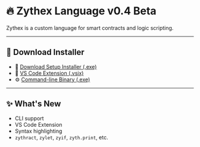 # 🔥 Zythex Language v0.4 Beta

Zythex is a custom language for smart contracts and logic scripting.

---

## 🚀 Download Installer

- 🔗 [Download Setup Installer (.exe)](https://github.com/zhao-leihan/zythex-language-beta-v0.4/releases/download/v0.4-beta/zythx-setup.exe)
- 🧩 [VS Code Extension (.vsix)](https://github.com/zhao-leihan/zythex-language-beta-v0.4/releases/download/v0.4-beta/zythex-0.0.1.vsix)
- ⚙️ [Command-line Binary (.exe)](https://github.com/zhao-leihan/zythex-language-beta-v0.4/releases/download/v0.4-beta/zythx.exe)

---

## ✨ What's New

- CLI support
- VS Code Extension
- Syntax highlighting
- `zythract`, `zylet`, `zyif`, `zyth.print`, etc.
